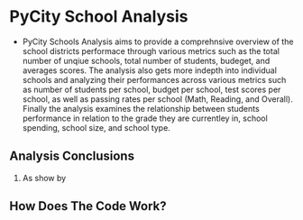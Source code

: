 # PyCity School Analysis #
- PyCity Schools Analysis aims to provide a comprehnsive overview of the school districts performace through various metrics such as the total number of unqiue schools, total number of students, budeget, and averages scores. The analysis also gets more indepth into individual schools and analyzing their performances across various metrics such as number of students per school, budget per school, test scores per school, as well as passing rates per school (Math, Reading, and Overall). Finally the analysis examines the relationship between students performance in relation to the grade they are currentley in, school spending, school size, and school type.

## Analysis Conclusions
1) As show by






## How Does The Code Work?
